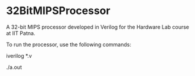 32BitMIPSProcessor
==================

A 32-bit MIPS processor developed in Verilog for the Hardware Lab course at IIT Patna.


To run the processor, use the following commands:

iverilog *.v

./a.out
